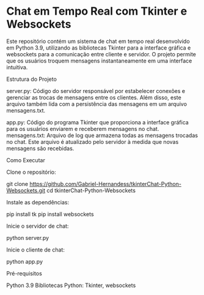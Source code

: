 # Chat em Tempo Real com Tkinter e Websockets

Este repositório contém um sistema de chat em tempo real desenvolvido em Python 3.9, utilizando as bibliotecas Tkinter para a interface gráfica e websockets para a comunicação entre cliente e servidor. O projeto permite que os usuários troquem mensagens instantaneamente em uma interface intuitiva.

Estrutura do Projeto

server.py: Código do servidor responsável por estabelecer conexões e gerenciar as trocas de mensagens entre os clientes. Além disso, este arquivo também lida com a persistência das mensagens em um arquivo mensagens.txt.

app.py: Código do programa Tkinter que proporciona a interface gráfica para os usuários enviarem e receberem mensagens no chat.
mensagens.txt: Arquivo de log que armazena todas as mensagens trocadas no chat. Este arquivo é atualizado pelo servidor à medida que novas mensagens são recebidas.

Como Executar

Clone o repositório:

git clone https://github.com/Gabriel-Hernandess/tkinterChat-Python-Websockets.git
cd tkinterChat-Python-Websockets

Instale as dependências:

pip install tk
pip install websockets

Inicie o servidor de chat:

python server.py

Inicie o cliente de chat:

python app.py

Pré-requisitos

Python 3.9
Bibliotecas Python: Tkinter, websockets
